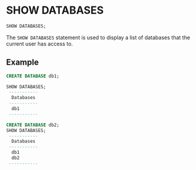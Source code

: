 # SHOW DATABASES

```sql
SHOW DATABASES;
```

The `SHOW DATABASES` statement is used to display a list of databases that the current user has access to.

## Example

```sql
CREATE DATABASE db1;

SHOW DATABASES;
 ----------- 
  Databases  
 ----------- 
  db1               
 ----------- 

CREATE DATABASE db2;
SHOW DATABASES;
 ----------- 
  Databases  
 ----------- 
  db1        
  db2        
 ----------- 
```

